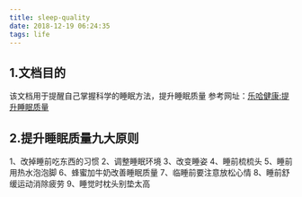 ```yaml
---
title: sleep-quality
date: 2018-12-19 06:24:35
tags: life
---
```

## 1.文档目的
该文档用于提醒自己掌握科学的睡眠方法，提升睡眠质量
参考网址：[乐哈健康:提升睡眠质量](https://m.leha.com/health/59359)
## 2.提升睡眠质量九大原则
1、改掉睡前吃东西的习惯
2、调整睡眠环境
3、改变睡姿
4、睡前梳梳头
5、睡前用热水泡泡脚
6、蜂蜜加牛奶改善睡眠质量
7、临睡前要注意放松心情
8、睡前舒缓运动消除疲劳
9、睡觉时枕头别垫太高
